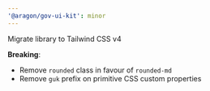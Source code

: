 ```yaml
---
'@aragon/gov-ui-kit': minor
---
```


Migrate library to Tailwind CSS v4

**Breaking**:

- Remove `rounded` class in favour of `rounded-md`
- Remove `guk` prefix on primitive CSS custom properties
